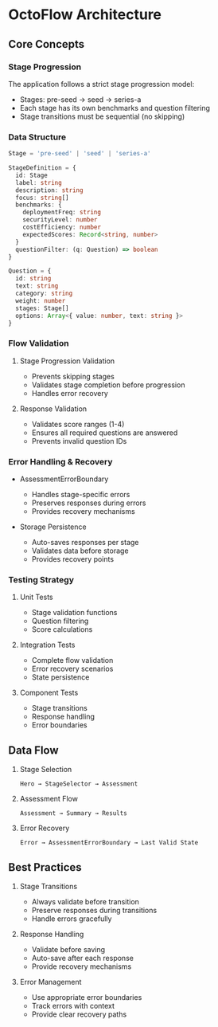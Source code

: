 # OctoFlow Architecture

## Core Concepts

### Stage Progression
The application follows a strict stage progression model:
- Stages: pre-seed → seed → series-a
- Each stage has its own benchmarks and question filtering
- Stage transitions must be sequential (no skipping)

### Data Structure
```typescript
Stage = 'pre-seed' | 'seed' | 'series-a'

StageDefinition = {
  id: Stage
  label: string
  description: string
  focus: string[]
  benchmarks: {
    deploymentFreq: string
    securityLevel: number
    costEfficiency: number
    expectedScores: Record<string, number>
  }
  questionFilter: (q: Question) => boolean
}

Question = {
  id: string
  text: string
  category: string
  weight: number
  stages: Stage[]
  options: Array<{ value: number, text: string }>
}
```

### Flow Validation
1. Stage Progression Validation
   - Prevents skipping stages
   - Validates stage completion before progression
   - Handles error recovery

2. Response Validation
   - Validates score ranges (1-4)
   - Ensures all required questions are answered
   - Prevents invalid question IDs

### Error Handling & Recovery
- AssessmentErrorBoundary
  - Handles stage-specific errors
  - Preserves responses during errors
  - Provides recovery mechanisms

- Storage Persistence
  - Auto-saves responses per stage
  - Validates data before storage
  - Provides recovery points

### Testing Strategy
1. Unit Tests
   - Stage validation functions
   - Question filtering
   - Score calculations

2. Integration Tests
   - Complete flow validation
   - Error recovery scenarios
   - State persistence

3. Component Tests
   - Stage transitions
   - Response handling
   - Error boundaries

## Data Flow
1. Stage Selection
   ```
   Hero → StageSelector → Assessment
   ```

2. Assessment Flow
   ```
   Assessment → Summary → Results
   ```

3. Error Recovery
   ```
   Error → AssessmentErrorBoundary → Last Valid State
   ```

## Best Practices
1. Stage Transitions
   - Always validate before transition
   - Preserve responses during transitions
   - Handle errors gracefully

2. Response Handling
   - Validate before saving
   - Auto-save after each response
   - Provide recovery mechanisms

3. Error Management
   - Use appropriate error boundaries
   - Track errors with context
   - Provide clear recovery paths